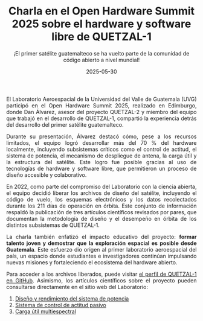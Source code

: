 ﻿---
title: "Charla en el Open Hardware Summit 2025 sobre el hardware y software libre de QUETZAL-1"
subtitle: "¡El primer satélite guatemalteco se ha vuelto parte de la comunidad de código abierto a nivel mundial!"
summary: El Laboratorio Aeroespacial de la Universidad del Valle de Guatemala (UVG) presentó en el Open Hardware Summit 2025 la historia de QUETZAL-1 y el compromiso de dicho Laboratorio con el desarrollo de tecnología espacial abierta y colaborativa.

authors:
  - Dan Alvarez

categories: ["Eventos", "Proyectos", "Satélites"]
tags: ["QUETZAL-1", "Open Hardware Summit", "Open Source", "Hardware", "Software"]

date: 2025-05-30
draft: false

image:
  filename: featured.jpg
  caption: "Dan Álvarez en el Open Hardware Summit 2025 hablando del QUETZAL-1"
  focal_point: "center"

links:
  - icon: external-link-alt
    icon_pack: fas
    name: Programa de la charla
    url: "https://2025.oshwa.org/talks/140-dan-alvarez/"
  - icon: file-pdf
    icon_pack: fas
    name: Presentación QUETZAL-1 OHS 2025
    url: presentacion_ohs_2025.pdf

---
<div style="text-align: justify;">

El Laboratorio Aeroespacial de la Universidad del Valle de Guatemala (UVG) participó en el Open Hardware Summit 2025, realizado en Edimburgo, donde Dan Álvarez, asesor del proyecto QUETZAL-2 y miembro del equipo que trabajó en el desarrollo de QUETZAL-1, compartió la experiencia detrás del desarrollo del primer satélite guatemalteco.

Durante su presentación, Álvarez destacó cómo, pese a los recursos limitados, el equipo logró desarrollar más del 70 % del hardware localmente, incluyendo subsistemas críticos como el control de actitud, el sistema de potencia, el mecanismo de despliegue de antena, la carga útil y la estructura del satélite. Este logro fue posible gracias al uso de tecnologías de hardware y software libre, que permitieron un proceso de diseño accesible y colaborativo.

En 2022, como parte del compromiso del Laboratorio con la ciencia abierta, el equipo decidió liberar los archivos de diseño del satélite, incluyendo el código de vuelo, los esquemas electrónicos y los datos recolectados durante los 211 días de operación en órbita. Este conjunto de información respaldó la publicación de tres artículos científicos revisados por pares, que documentan la metodología de diseño y el desempeño en órbita de los distintos subsistemas de QUETZAL-1.

La charla también enfatizó el impacto educativo del proyecto: **formar talento joven y demostrar que la exploración espacial es posible desde Guatemala**. Este esfuerzo dio origen al primer laboratorio aeroespacial del país, un espacio donde estudiantes e investigadores continúan impulsando nuevas misiones y fortaleciendo el ecosistema del hardware abierto.

Para acceder a los archivos liberados, puede visitar [el perfil de QUETZAL-1 en GitHub](https://github.com/Quetzal-1-CubeSat-Team). Asimismo, los artículos científicos sobre el proyecto pueden consultarse directamente en el sitio web del Laboratorio:

1. [Diseño y rendimiento del sistema de potencia](/publication/quetzal1-eps)
2. [Sistema de control de actitud pasivo](/publication/quetzal1-adcs)
3. [Carga útil multiespectral](/publication/quetzal1-payload)

</div>